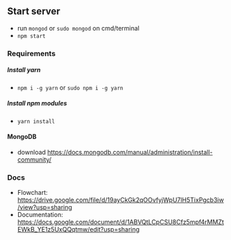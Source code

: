 ## Start server
* run ```mongod``` or ```sudo mongod``` on cmd/terminal
* ```npm start```
### Requirements

##### Install yarn
* ```npm i -g yarn``` or ```sudo npm i -g yarn```
##### Install npm modules
* ```yarn install```
#### MongoDB
* download https://docs.mongodb.com/manual/administration/install-community/
### Docs
- Flowchart: https://drive.google.com/file/d/19ayCkGk2qOOvfyjWpU7lH5TixPgcb3iw/view?usp=sharing
- Documentation: https://docs.google.com/document/d/1ABVQtLCpCSU8Cfz5mpf4rMMZtEWkB_YE1z5UxQQqtmw/edit?usp=sharing

